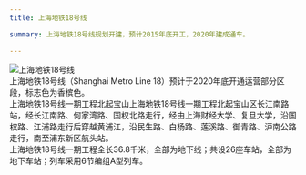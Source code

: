 ```yaml
---
title: 上海地铁18号线

summary: 上海地铁18号线规划开建，预计2015年底开工，2020年建成通车。

---      
```

![上海地铁18号线](https://bkimg.cdn.bcebos.com/pic/c2cec3fdfc03924574f7c8598894a4c27d1e2521?x-bce-process=image/resize,m_lfit,w_500,h_500,limit_1)    
上海地铁18号线（Shanghai Metro Line 18）预计于2020年底开通运营部分区段，标志色为香槟色。    
上海地铁18号线一期工程北起宝山上海地铁18号线一期工程北起宝山区长江南路站，经长江南路、何家湾路、国权北路走行，经由上海财经大学、复旦大学，沿国权路、江浦路走行后穿越黄浦江，沿民生路、白杨路、莲溪路、御青路、沪南公路走行，南至浦东新区航头站。        
上海地铁18号线一期工程全长36.8千米，全部为地下线；共设26座车站，全部为地下车站；列车采用6节编组A型列车。    
